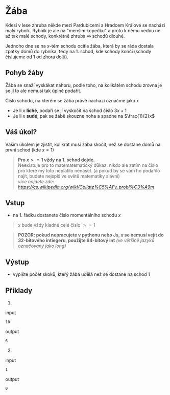 # Žába
Kdesi v lese zhruba někde mezi Pardubicemi a Hradcem Králové se nachází malý rybník. Rybník je ale na "menším kopečku" a proto k němu vedou ne až tak malé schody, konkrétně zhruba $\infty$ schodů dlouhé.

Jednoho dne se na $x$-tém schodu ocitla žába, která by se ráda dostala zpátky domů do rybníka, tedy na $1.$ schod, kde schody končí (schody číslujeme od 1 od zhora dolů).

## Pohyb žáby
Žába se snaží vyskákat nahoru, podle toho, na kolikátém schodu zrovna je se jí to ale nemusí tak úplně podařit.

Číslo schodu, na kterém se žába právě nachazí označme jako $x$ 

- Je li $x$ **liché**, podaří se jí vyskočit na schod číslo $3x+1$
- Je li $x$ **sudé**, pak se žábě skouzne noha a spadne na $\frac{1}{2}x$

## Váš úkol?
Vaším úkolem je zjistit, kolikrát musí žába skočit, než se dostane domů na první schod (kde $x=1$)
> **Pro $x>=1$ vždy na 1. schod dojde.** \
> Neexistuje pro to matematematický důkaz, nikdo ale zatím na číslo pro které my toto neplatilo nenašel. (a pokud by se vám ho podařilo najít, budete nejspíš ve světě matematiky slavní) \
> *více najdete zde: https://cs.wikipedia.org/wiki/Collatz%C5%AFv_probl%C3%A9m*

## Vstup
- na 1. řádku dostanete číslo momentálního schodu $x$
> $x$ bude vždy kladné celé číslo $>=1$

> **POZOR: pokud nepracujete v pythonu nebo Js, $x$ se nemusí vejít do 32-bitového intiegeru, použijte 64-bitový int** *(ve většině jazyků označovaný jako long)*

## Výstup
- vypište počet skoků, který žába udělá než se dostane na schod 1

## Příklady

1)
input
```
10
```
output
```
6
```

2)
input
```
1
```
output
```
0
```